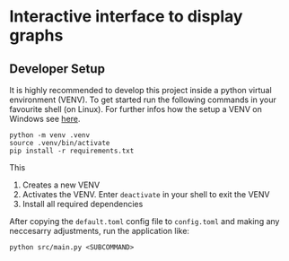 # Interactive interface to display graphs

## Developer Setup

It is highly recommended to develop this project inside a python virtual environment (VENV). To get started run the
following commands in your favourite shell (on Linux). For further infos how the setup a VENV on Windows see
[here](https://docs.python.org/3/library/venv.html#creating-virtual-environments).

```shell
python -m venv .venv
source .venv/bin/activate
pip install -r requirements.txt
```

This

1. Creates a new VENV
2. Activates the VENV. Enter `deactivate` in your shell to exit the VENV
3. Install all required dependencies

After copying the `default.toml` config file to `config.toml` and making any neccesarry adjustments, run the application
like:

```shell
python src/main.py <SUBCOMMAND>
```